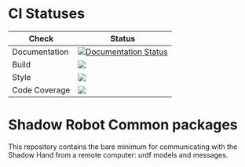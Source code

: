 # CI Statuses

Check | Status
---|---
Documentation|[![Documentation Status](https://readthedocs.org/projects/shadow-robots-common-packages/badge/?version=latest)](http://shadow-robots-common-packages.readthedocs.org/)
Build|[<img src="https://codebuild.eu-west-2.amazonaws.com/badges?uuid=eyJlbmNyeXB0ZWREYXRhIjoiVTgvUEdhQXVvY1FZaklWbXVjL3VGV0FpMlNVdWVpdlo1MnlGTFh3SWhYa2FHNG85QjJmb2E3NEZpNGxVNmhMQmxDRE4xUk1GZnJaTm5RWDFpRHgyWHdRPSIsIml2UGFyYW1ldGVyU3BlYyI6IkxsQU1MVHZUUFJDRWNGSHAiLCJtYXRlcmlhbFNldFNlcmlhbCI6MX0%3D&branch=melodic-devel"/>](https://eu-west-2.console.aws.amazon.com/codesuite/codebuild/projects/auto_sr_common_melodic-devel_install_check/)
Style|[<img src="https://codebuild.eu-west-2.amazonaws.com/badges?uuid=eyJlbmNyeXB0ZWREYXRhIjoia1BNdEllZ1ZBdmdYUzJEZmQwYWF6Nk9RR0IyNU8yMDZ4MjIvcGxKUUtoSWhKekZmVWJYL1ArVUY1UG9rZ09YaFNEZ0hzdDVCWGpyRldHWjNSTUtMZzZvPSIsIml2UGFyYW1ldGVyU3BlYyI6Im5YUkYzeWhaYVRCc1ZyUk0iLCJtYXRlcmlhbFNldFNlcmlhbCI6MX0%3D&branch=melodic-devel"/>](https://eu-west-2.console.aws.amazon.com/codesuite/codebuild/projects/auto_sr_common_melodic-devel_style_check/)
Code Coverage|[<img src="https://codebuild.eu-west-2.amazonaws.com/badges?uuid=eyJlbmNyeXB0ZWREYXRhIjoidno4aGUrVFIvZ1pieE5wUHk4QXljUWV5YVU2RXpwWTdvOVczUFBwcXZLNk9rbzZYNFl0TEJRVm1IYUx3SXoxTE1oVDlYQ0FCSm84ZU82ZkhZbzFPUk40PSIsIml2UGFyYW1ldGVyU3BlYyI6InI3aDBGMGdKQ3lHRDdTZVkiLCJtYXRlcmlhbFNldFNlcmlhbCI6MX0%3D&branch=melodic-devel"/>](https://eu-west-2.console.aws.amazon.com/codesuite/codebuild/projects/auto_sr_common_melodic-devel_code_coverage/)



# Shadow Robot Common packages
This repository contains the bare minimum for communicating with the Shadow Hand from a remote computer: urdf models and messages.
